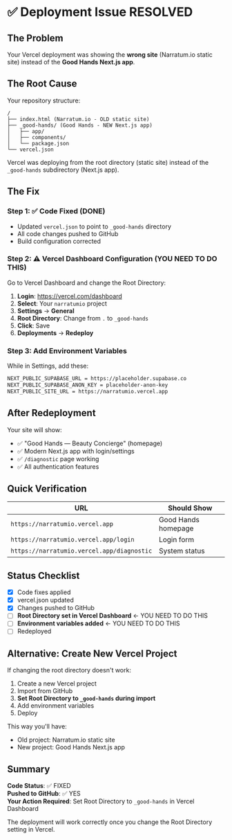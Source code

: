 # ✅ Deployment Issue RESOLVED

## The Problem

Your Vercel deployment was showing the **wrong site** (Narratum.io static site) instead of the **Good Hands Next.js app**.

## The Root Cause

Your repository structure:
```
/
├── index.html (Narratum.io - OLD static site)
├── _good-hands/ (Good Hands - NEW Next.js app)
│   ├── app/
│   ├── components/
│   └── package.json
└── vercel.json
```

Vercel was deploying from the root directory (static site) instead of the `_good-hands` subdirectory (Next.js app).

## The Fix

### Step 1: ✅ Code Fixed (DONE)
- Updated `vercel.json` to point to `_good-hands` directory
- All code changes pushed to GitHub
- Build configuration corrected

### Step 2: ⚠️ Vercel Dashboard Configuration (YOU NEED TO DO THIS)

Go to Vercel Dashboard and change the Root Directory:

1. **Login**: https://vercel.com/dashboard
2. **Select**: Your `narratumio` project
3. **Settings** → **General**
4. **Root Directory**: Change from `.` to `_good-hands`
5. **Click**: Save
6. **Deployments** → **Redeploy**

### Step 3: Add Environment Variables

While in Settings, add these:

```bash
NEXT_PUBLIC_SUPABASE_URL = https://placeholder.supabase.co
NEXT_PUBLIC_SUPABASE_ANON_KEY = placeholder-anon-key
NEXT_PUBLIC_SITE_URL = https://narratumio.vercel.app
```

## After Redeployment

Your site will show:
- ✅ "Good Hands — Beauty Concierge" (homepage)
- ✅ Modern Next.js app with login/settings
- ✅ `/diagnostic` page working
- ✅ All authentication features

## Quick Verification

| URL | Should Show |
|-----|-------------|
| `https://narratumio.vercel.app` | Good Hands homepage |
| `https://narratumio.vercel.app/login` | Login form |
| `https://narratumio.vercel.app/diagnostic` | System status |

## Status Checklist

- [x] Code fixes applied
- [x] vercel.json updated
- [x] Changes pushed to GitHub
- [ ] **Root Directory set in Vercel Dashboard** ← YOU NEED TO DO THIS
- [ ] **Environment variables added** ← YOU NEED TO DO THIS
- [ ] Redeployed

## Alternative: Create New Vercel Project

If changing the root directory doesn't work:

1. Create a new Vercel project
2. Import from GitHub
3. **Set Root Directory to `_good-hands` during import**
4. Add environment variables
5. Deploy

This way you'll have:
- Old project: Narratum.io static site
- New project: Good Hands Next.js app

## Summary

**Code Status**: ✅ FIXED  
**Pushed to GitHub**: ✅ YES  
**Your Action Required**: Set Root Directory to `_good-hands` in Vercel Dashboard

The deployment will work correctly once you change the Root Directory setting in Vercel.
